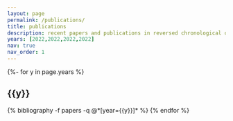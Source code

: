 ```yaml
---
layout: page
permalink: /publications/
title: publications
description: recent papers and publications in reversed chronological order
years: [2022,2022,2022,2022]
nav: true
nav_order: 1
---
```

<!-- _pages/publications.md -->
<div class="publications">

{%- for y in page.years %}
  <h2 class="year">{{y}}</h2>
  {% bibliography -f papers -q @*[year={{y}}]* %}
{% endfor %}

</div>
